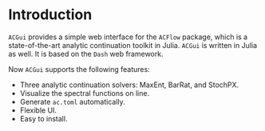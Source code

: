 # Introduction

`ACGui` provides a simple web interface for the `ACFlow` package, which is a state-of-the-art analytic continuation toolkit in Julia. `ACGui` is written in Julia as well. It is based on the `Dash` web framework.

Now `ACGui` supports the following features:

* Three analytic continuation solvers: MaxEnt, BarRat, and StochPX.
* Visualize the spectral functions on line.
* Generate `ac.toml` automatically.
* Flexible UI.
* Easy to install.
